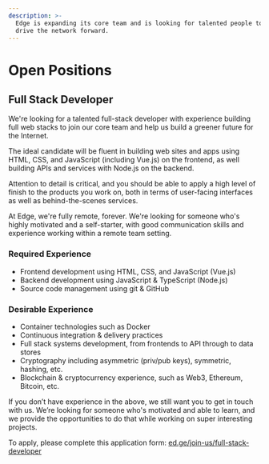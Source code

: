 ```yaml
---
description: >-
  Edge is expanding its core team and is looking for talented people to help
  drive the network forward.
---
```


# Open Positions

## Full Stack Developer

We're looking for a talented full-stack developer with experience building full web stacks to join our core team and help us build a greener future for the Internet.

The ideal candidate will be fluent in building web sites and apps using HTML, CSS, and JavaScript (including Vue.js) on the frontend, as well building APIs and services with Node.js on the backend.

Attention to detail is critical, and you should be able to apply a high level of finish to the products you work on, both in terms of user-facing interfaces as well as behind-the-scenes services.

At Edge, we're fully remote, forever. We're looking for someone who's highly motivated and a self-starter, with good communication skills and experience working within a remote team setting.

### Required Experience

* Frontend development using HTML, CSS, and JavaScript (Vue.js)
* Backend development using JavaScript & TypeScript (Node.js)
* Source code management using git & GitHub

### Desirable Experience

* Container technologies such as Docker
* Continuous integration & delivery practices
* Full stack systems development, from frontends to API through to data stores
* Cryptography including asymmetric (priv/pub keys), symmetric, hashing, etc.
* Blockchain & cryptocurrency experience, such as Web3, Ethereum, Bitcoin, etc.

If you don’t have experience in the above, we still want you to get in touch with us. We’re looking for someone who's motivated and able to learn, and we provide the opportunities to do that while working on super interesting projects.

To apply, please complete this application form: [ed.ge/join-us/full-stack-developer](https://ed.ge/join-us/full-stack-developer)
